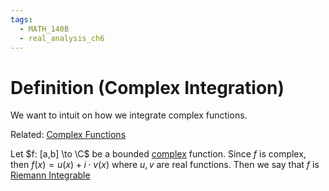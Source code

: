 ```yaml
---
tags:
  - MATH_140B
  - real_analysis_ch6
---
```

# Definition (Complex Integration)

We want to intuit on how we integrate complex functions. 

Related: [Complex Functions](../ch5-differentiation/Complex%20Functions.md)

Let $f: [a,b] \to \C$ be a bounded [complex](../ch1-real-complex-numbers/Complex%20Numbers.md) function. Since $f$ is complex, then $f(x) = u(x) + i \cdot v(x)$ where $u,v$ are real functions. Then we say that $f$ is [Riemann Integrable](Riemann-Stieltjes%20Integral.md)


